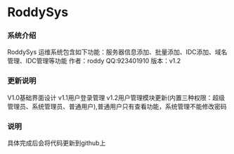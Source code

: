 # RoddySys
### 系统介绍
  RoddySys 运维系统包含如下功能：服务器信息添加、批量添加、IDC添加、域名管理、IDC管理等功能
  作者：roddy   QQ:923401910
  版本：v1.2
### 更新说明
  V1.0基础界面设计
  v1.1用户登录管理
  v1.2用户管理模块更新(内置三种权限：超级管理员、系统管理员、普通用户),普通用户只有查看功能，系统管理不能修改密码
  
### 说明
  具体完成后会将代码更新到github上
